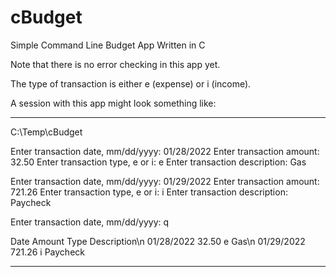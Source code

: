 # cBudget

Simple Command Line Budget App Written in C

Note that there is no error checking in this app yet.

The type of transaction is either e (expense) or i (income).

A session with this app might look something like:

-----------------------------------------------------------
C:\Temp\cBudget

Enter transaction date, mm/dd/yyyy: 01/28/2022
Enter transaction amount: 32.50
Enter transaction type, e or i: e
Enter transaction description: Gas

Enter transaction date, mm/dd/yyyy: 01/29/2022
Enter transaction amount: 721.26
Enter transaction type, e or i: i
Enter transaction description: Paycheck

Enter transaction date, mm/dd/yyyy: q

Date            Amount          Type            Description\n
01/28/2022      32.50           e               Gas\n
01/29/2022      721.26          i               Paycheck


-----------------------------------------------------------
